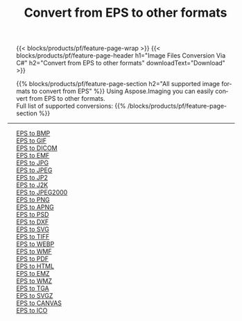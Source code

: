 ﻿---
title: Convert from EPS to other formats 
weight: 3920
url: /net/conversion/from/eps 
lang: en
langdirlevel: 2
locales: zh-hans,ja,it,ru,de,es,fr,nl,id,lt,pl,pt,vi,tr,ko,zh-hant,ar,hi,th,sv,cs,uk,he
description: Using Aspose.Imaging you can easily convert from EPS to other formats
---

{{< blocks/products/pf/feature-page-wrap >}}
{{< blocks/products/pf/feature-page-header h1="Image Files Conversion Via C#" h2="Convert from EPS to other formats" downloadText="Download" >}}


{{% blocks/products/pf/feature-page-section  h2="All supported image formats to convert from EPS" %}}
Using Aspose.Imaging you can easily convert from EPS to other formats.
<br/>
Full list of supported conversions:
{{% /blocks/products/pf/feature-page-section %}}
<div class="container-fluid productfamilypage bg-gray">
    <div class="convertypes bg-gray agp-content section">
        <div class="container">
		<hr style="margin-left:-20px;"/>
		<div class="row other-converters">
		    <div class='col-md-2 other-converter remove-lp remove-rp'><a href="/imaging/net/conversion/eps-to-bmp" >EPS to BMP</a></div><div class='col-md-2 other-converter remove-lp remove-rp'><a href="/imaging/net/conversion/eps-to-gif" >EPS to GIF</a></div><div class='col-md-2 other-converter remove-lp remove-rp'><a href="/imaging/net/conversion/eps-to-dicom" >EPS to DICOM</a></div><div class='col-md-2 other-converter remove-lp remove-rp'><a href="/imaging/net/conversion/eps-to-emf" >EPS to EMF</a></div><div class='col-md-2 other-converter remove-lp remove-rp'><a href="/imaging/net/conversion/eps-to-jpg" >EPS to JPG</a></div><div class='col-md-2 other-converter remove-lp remove-rp'><a href="/imaging/net/conversion/eps-to-jpeg" >EPS to JPEG</a></div><div class='col-md-2 other-converter remove-lp remove-rp'><a href="/imaging/net/conversion/eps-to-jp2" >EPS to JP2</a></div><div class='col-md-2 other-converter remove-lp remove-rp'><a href="/imaging/net/conversion/eps-to-j2k" >EPS to J2K</a></div><div class='col-md-2 other-converter remove-lp remove-rp'><a href="/imaging/net/conversion/eps-to-jpeg2000" >EPS to JPEG2000</a></div><div class='col-md-2 other-converter remove-lp remove-rp'><a href="/imaging/net/conversion/eps-to-png" >EPS to PNG</a></div><div class='col-md-2 other-converter remove-lp remove-rp'><a href="/imaging/net/conversion/eps-to-apng" >EPS to APNG</a></div><div class='col-md-2 other-converter remove-lp remove-rp'><a href="/imaging/net/conversion/eps-to-psd" >EPS to PSD</a></div><div class='col-md-2 other-converter remove-lp remove-rp'><a href="/imaging/net/conversion/eps-to-dxf" >EPS to DXF</a></div><div class='col-md-2 other-converter remove-lp remove-rp'><a href="/imaging/net/conversion/eps-to-svg" >EPS to SVG</a></div><div class='col-md-2 other-converter remove-lp remove-rp'><a href="/imaging/net/conversion/eps-to-tiff" >EPS to TIFF</a></div><div class='col-md-2 other-converter remove-lp remove-rp'><a href="/imaging/net/conversion/eps-to-webp" >EPS to WEBP</a></div><div class='col-md-2 other-converter remove-lp remove-rp'><a href="/imaging/net/conversion/eps-to-wmf" >EPS to WMF</a></div><div class='col-md-2 other-converter remove-lp remove-rp'><a href="/imaging/net/conversion/eps-to-pdf" >EPS to PDF</a></div><div class='col-md-2 other-converter remove-lp remove-rp'><a href="/imaging/net/conversion/eps-to-html" >EPS to HTML</a></div><div class='col-md-2 other-converter remove-lp remove-rp'><a href="/imaging/net/conversion/eps-to-emz" >EPS to EMZ</a></div><div class='col-md-2 other-converter remove-lp remove-rp'><a href="/imaging/net/conversion/eps-to-wmz" >EPS to WMZ</a></div><div class='col-md-2 other-converter remove-lp remove-rp'><a href="/imaging/net/conversion/eps-to-tga" >EPS to TGA</a></div><div class='col-md-2 other-converter remove-lp remove-rp'><a href="/imaging/net/conversion/eps-to-svgz" >EPS to SVGZ</a></div><div class='col-md-2 other-converter remove-lp remove-rp'><a href="/imaging/net/conversion/eps-to-canvas" >EPS to CANVAS</a></div><div class='col-md-2 other-converter remove-lp remove-rp'><a href="/imaging/net/conversion/eps-to-ico" >EPS to ICO</a></div>
                </div>
        </div>
    </div>
</div>
<br/>

